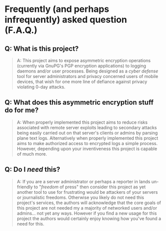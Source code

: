 # Frequently (and perhaps infrequently) asked question (F.A.Q.)

## Q: What is this project?

 > A: This project aims to expose asymmetric encryption operations (currently
 via GnuPG's PGP encryption applications) to logging daemons and/or user
 processes. Being designed as a *cyber defense* tool for server administrators
 and privacy concerned users of mobile devices, that wish for one more line of
 defiance against privacy violating 0-day attacks.

## Q: What does this asymmetric encryption stuff do for me?

 > A: When properly implemented this project aims to reduce risks associated
 with remote server exploits leading to secondary attacks being easily carried
 out on that server's clients or admins by parsing plane text logs.
 Alternatively when properly implemented this project aims to make authorized
 access to encrypted logs a simple process. However, depending upon your
 inventiveness this project is capable of much more.

## Q: Do I *need* this?

 > A: If you are a server administrator or perhaps a reporter in lands
 un-friendly to "*freedom* of press" then consider this project as yet another
 tool to use for frustrating would be attackers of your servers or
 journalistic freedoms. Otherwise you likely do not need this project's
 services, the authors will acknowledge that the core goals of this project
 are not needed my a majority of networked users and/or admins... not yet any
 ways. However if you find a new usage for this project the authors would
 certainly enjoy knowing how you've found a need for this.
